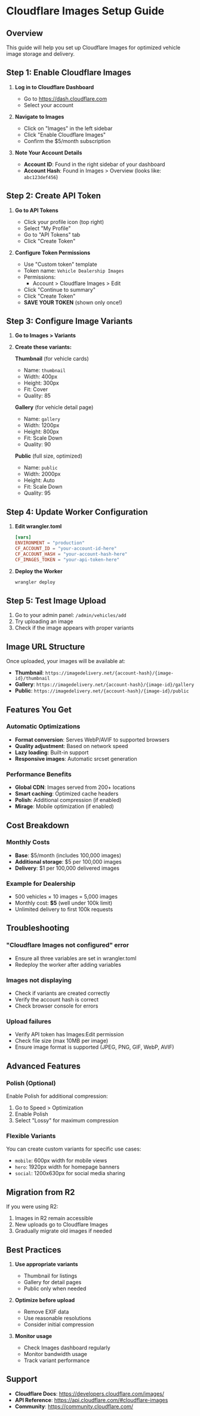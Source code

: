 # Cloudflare Images Setup Guide

## Overview
This guide will help you set up Cloudflare Images for optimized vehicle image storage and delivery.

## Step 1: Enable Cloudflare Images

1. **Log in to Cloudflare Dashboard**
   - Go to https://dash.cloudflare.com
   - Select your account

2. **Navigate to Images**
   - Click on "Images" in the left sidebar
   - Click "Enable Cloudflare Images"
   - Confirm the $5/month subscription

3. **Note Your Account Details**
   - **Account ID**: Found in the right sidebar of your dashboard
   - **Account Hash**: Found in Images > Overview (looks like: `abc123def456`)

## Step 2: Create API Token

1. **Go to API Tokens**
   - Click your profile icon (top right)
   - Select "My Profile"
   - Go to "API Tokens" tab
   - Click "Create Token"

2. **Configure Token Permissions**
   - Use "Custom token" template
   - Token name: `Vehicle Dealership Images`
   - Permissions:
     - Account > Cloudflare Images > Edit
   - Click "Continue to summary"
   - Click "Create Token"
   - **SAVE YOUR TOKEN** (shown only once!)

## Step 3: Configure Image Variants

1. **Go to Images > Variants**
2. **Create these variants:**

   **Thumbnail** (for vehicle cards)
   - Name: `thumbnail`
   - Width: 400px
   - Height: 300px
   - Fit: Cover
   - Quality: 85

   **Gallery** (for vehicle detail page)
   - Name: `gallery`
   - Width: 1200px
   - Height: 800px
   - Fit: Scale Down
   - Quality: 90

   **Public** (full size, optimized)
   - Name: `public`
   - Width: 2000px
   - Height: Auto
   - Fit: Scale Down
   - Quality: 95

## Step 4: Update Worker Configuration

1. **Edit wrangler.toml**
   ```toml
   [vars]
   ENVIRONMENT = "production"
   CF_ACCOUNT_ID = "your-account-id-here"
   CF_ACCOUNT_HASH = "your-account-hash-here"
   CF_IMAGES_TOKEN = "your-api-token-here"
   ```

2. **Deploy the Worker**
   ```bash
   wrangler deploy
   ```

## Step 5: Test Image Upload

1. Go to your admin panel: `/admin/vehicles/add`
2. Try uploading an image
3. Check if the image appears with proper variants

## Image URL Structure

Once uploaded, your images will be available at:
- **Thumbnail**: `https://imagedelivery.net/{account-hash}/{image-id}/thumbnail`
- **Gallery**: `https://imagedelivery.net/{account-hash}/{image-id}/gallery`
- **Public**: `https://imagedelivery.net/{account-hash}/{image-id}/public`

## Features You Get

### Automatic Optimizations
- **Format conversion**: Serves WebP/AVIF to supported browsers
- **Quality adjustment**: Based on network speed
- **Lazy loading**: Built-in support
- **Responsive images**: Automatic srcset generation

### Performance Benefits
- **Global CDN**: Images served from 200+ locations
- **Smart caching**: Optimized cache headers
- **Polish**: Additional compression (if enabled)
- **Mirage**: Mobile optimization (if enabled)

## Cost Breakdown

### Monthly Costs
- **Base**: $5/month (includes 100,000 images)
- **Additional storage**: $5 per 100,000 images
- **Delivery**: $1 per 100,000 delivered images

### Example for Dealership
- 500 vehicles × 10 images = 5,000 images
- Monthly cost: **$5** (well under 100k limit)
- Unlimited delivery to first 100k requests

## Troubleshooting

### "Cloudflare Images not configured" error
- Ensure all three variables are set in wrangler.toml
- Redeploy the worker after adding variables

### Images not displaying
- Check if variants are created correctly
- Verify the account hash is correct
- Check browser console for errors

### Upload failures
- Verify API token has Images:Edit permission
- Check file size (max 10MB per image)
- Ensure image format is supported (JPEG, PNG, GIF, WebP, AVIF)

## Advanced Features

### Polish (Optional)
Enable Polish for additional compression:
1. Go to Speed > Optimization
2. Enable Polish
3. Select "Lossy" for maximum compression

### Flexible Variants
You can create custom variants for specific use cases:
- `mobile`: 600px width for mobile views
- `hero`: 1920px width for homepage banners
- `social`: 1200x630px for social media sharing

## Migration from R2

If you were using R2:
1. Images in R2 remain accessible
2. New uploads go to Cloudflare Images
3. Gradually migrate old images if needed

## Best Practices

1. **Use appropriate variants**
   - Thumbnail for listings
   - Gallery for detail pages
   - Public only when needed

2. **Optimize before upload**
   - Remove EXIF data
   - Use reasonable resolutions
   - Consider initial compression

3. **Monitor usage**
   - Check Images dashboard regularly
   - Monitor bandwidth usage
   - Track variant performance

## Support

- **Cloudflare Docs**: https://developers.cloudflare.com/images/
- **API Reference**: https://api.cloudflare.com/#cloudflare-images
- **Community**: https://community.cloudflare.com/
